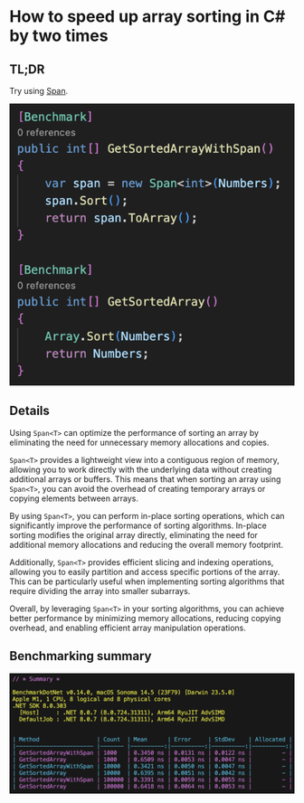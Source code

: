 # How to speed up array sorting in C# by two times

## TL;DR
Try using [Span<T>](https://learn.microsoft.com/en-us/dotnet/api/system.span-1).

![Sort an array with and without Span<T>](./Images/sort-array-methods.png)

## Details
Using `Span<T>` can optimize the performance of sorting an array by eliminating the need for unnecessary memory allocations and copies.

`Span<T>` provides a lightweight view into a contiguous region of memory, allowing you to work directly with the underlying data without creating additional arrays or buffers. This means that when sorting an array using `Span<T>`, you can avoid the overhead of creating temporary arrays or copying elements between arrays.

By using `Span<T>`, you can perform in-place sorting operations, which can significantly improve the performance of sorting algorithms. In-place sorting modifies the original array directly, eliminating the need for additional memory allocations and reducing the overall memory footprint.

Additionally, `Span<T>` provides efficient slicing and indexing operations, allowing you to easily partition and access specific portions of the array. This can be particularly useful when implementing sorting algorithms that require dividing the array into smaller subarrays.

Overall, by leveraging `Span<T>` in your sorting algorithms, you can achieve better performance by minimizing memory allocations, reducing copying overhead, and enabling efficient array manipulation operations.

## Benchmarking summary

![Benchmarking summary](./Images/benchmark-summary.png)
